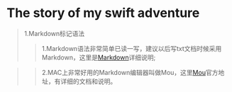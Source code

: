 The story of my swift adventure
==========

>1.Markdown标记语法 
>>1.Markdown语法非常简单已读一写，建议以后写txt文档时候采用Markdown，这里是[Markdown](http://wowubuntu.com/markdown/)详细说明;  

>>2.MAC上非常好用的Markdown编辑器叫做Mou，这里[Mou](http://25.io/mou/)官方地址，有详细的文档和说明。

